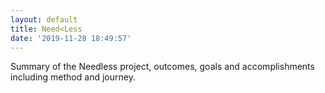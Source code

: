 ```yaml
---
layout: default
title: Need<Less
date: '2019-11-28 18:49:57'
---
```

Summary of the Needless project, outcomes, goals and accomplishments including method and journey.
